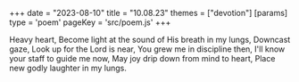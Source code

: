 +++
date = "2023-08-10"
title = "10.08.23"
themes = ["devotion"]
[params]
  type = 'poem'
  pageKey = 'src/poem.js'
+++

Heavy heart,
Become light at the sound of His breath in my lungs,
Downcast gaze,
Look up for the Lord is near,
You grew me in discipline then,
I'll know your staff to guide me now,
May joy drip down from mind to heart,
Place new godly laughter in my lungs.
